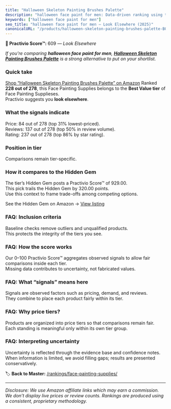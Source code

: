 ```yaml
---
title: "Halloween Skeleton Painting Brushes Palette"
description: "halloween face paint for men: Data-driven ranking using the Practivio Score™. Positioned by quality, value, demand, findability, momentum."
keywords: ["halloween face paint for men"]
seo_title: "halloween face paint for men — Look Elsewhere (2025)"
canonicalURL: "/products/halloween-skeleton-painting-brushes-palette-B0CCJPB91H/"
---
```


**🚫 Practivio Score™:** 609 — _Look Elsewhere_


*If you're comparing **halloween face paint for men**, **[Halloween Skeleton Painting Brushes Palette](https://www.amazon.com/dp/B0CCJPB91H?tag=practivio-20)** is a strong alternative to put on your shortlist.*
### Quick take
[Shop “Halloween Skeleton Painting Brushes Palette” on Amazon](https://www.amazon.com/dp/B0CCJPB91H?tag=practivio-20)
Ranked **228 out of 278**, this Face Painting Supplies belongs to the **Best Value tier** of Face Painting Supplieses.  
Practivio suggests you **look elsewhere**.

### What the signals indicate
Price: 84 out of 278 (top 31% lowest-priced).  
Reviews: 137 out of 278 (top 50% in review volume).  
Rating: 237 out of 278 (top 86% by star rating).  

### Position in tier
Comparisons remain tier-specific.

### How it compares to the Hidden Gem
The tier’s Hidden Gem posts a Practivio Score™ of 929.00.  
This pick trails the Hidden Gem by 320.00 points.  
Use this context to frame trade-offs among competing options.  

See the Hidden Gem on Amazon → [View listing](https://www.amazon.com/dp/B07GH7WGC3?tag=practivio-20)

### FAQ: Inclusion criteria
Baseline checks remove outliers and unqualified products.  
This protects the integrity of the tiers you see.

### FAQ: How the score works
Our 0–100 Practivio Score™ aggregates observed signals to allow fair comparisons inside each tier.  
Missing data contributes to uncertainty, not fabricated values.

### FAQ: What “signals” means here
Signals are observed factors such as pricing, demand, and reviews.  
They combine to place each product fairly within its tier.

### FAQ: Why price tiers?
Products are organized into price tiers so that comparisons remain fair.  
Each standing is meaningful only within its own tier group.

### FAQ: Interpreting uncertainty
Uncertainty is reflected through the evidence base and confidence notes.  
When information is limited, we avoid filling gaps; results are presented conservatively.


🏷️ **Back to Master:** [/rankings/face-painting-supplies/](/rankings/face-painting-supplies/)

---
_Disclosure: We use Amazon affiliate links which may earn a commission. We don’t display live prices or review counts. Rankings are produced using a consistent, proprietary methodology._
